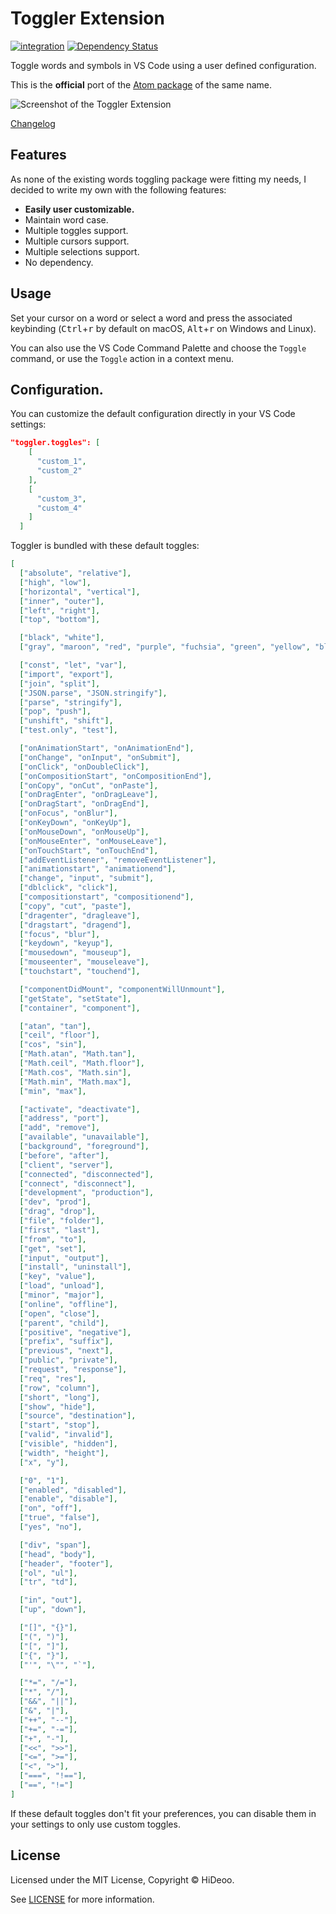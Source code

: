 # Toggler Extension

[![integration](https://github.com/HiDeoo/toggler-vscode/workflows/integration/badge.svg)](https://github.com/HiDeoo/toggler-vscode/actions?query=workflow%3Aintegration)
[![Dependency Status](https://david-dm.org/HiDeoo/toggler-vscode.svg)](https://david-dm.org/HiDeoo/toggler-vscode)

Toggle words and symbols in VS Code using a user defined configuration.

This is the **official** port of the [Atom package](https://atom.io/packages/toggler) of the same name.

![Screenshot of the Toggler Extension](https://i.imgur.com/8ffMj84.gif)

[Changelog](https://github.com/HiDeoo/toggler-vscode/blob/master/CHANGELOG.md)

## Features

As none of the existing words toggling package were fitting my needs, I decided to write my own with the following features:

- **Easily user customizable.**
- Maintain word case.
- Multiple toggles support.
- Multiple cursors support.
- Multiple selections support.
- No dependency.

## Usage

Set your cursor on a word or select a word and press the associated keybinding (<kbd>Ctrl</kbd>+<kbd>r</kbd> by default on macOS, <kbd>Alt</kbd>+<kbd>r</kbd> on Windows and Linux).

You can also use the VS Code Command Palette and choose the `Toggle` command, or use the `Toggle` action in a context menu.

## Configuration.

You can customize the default configuration directly in your VS Code settings:

```json
"toggler.toggles": [
    [
      "custom_1",
      "custom_2"
    ],
    [
      "custom_3",
      "custom_4"
    ]
  ]
```

Toggler is bundled with these default toggles:

```json
[
  ["absolute", "relative"],
  ["high", "low"],
  ["horizontal", "vertical"],
  ["inner", "outer"],
  ["left", "right"],
  ["top", "bottom"],

  ["black", "white"],
  ["gray", "maroon", "red", "purple", "fuchsia", "green", "yellow", "blue", "aqua"],

  ["const", "let", "var"],
  ["import", "export"],
  ["join", "split"],
  ["JSON.parse", "JSON.stringify"],
  ["parse", "stringify"],
  ["pop", "push"],
  ["unshift", "shift"],
  ["test.only", "test"],

  ["onAnimationStart", "onAnimationEnd"],
  ["onChange", "onInput", "onSubmit"],
  ["onClick", "onDoubleClick"],
  ["onCompositionStart", "onCompositionEnd"],
  ["onCopy", "onCut", "onPaste"],
  ["onDragEnter", "onDragLeave"],
  ["onDragStart", "onDragEnd"],
  ["onFocus", "onBlur"],
  ["onKeyDown", "onKeyUp"],
  ["onMouseDown", "onMouseUp"],
  ["onMouseEnter", "onMouseLeave"],
  ["onTouchStart", "onTouchEnd"],
  ["addEventListener", "removeEventListener"],
  ["animationstart", "animationend"],
  ["change", "input", "submit"],
  ["dblclick", "click"],
  ["compositionstart", "compositionend"],
  ["copy", "cut", "paste"],
  ["dragenter", "dragleave"],
  ["dragstart", "dragend"],
  ["focus", "blur"],
  ["keydown", "keyup"],
  ["mousedown", "mouseup"],
  ["mouseenter", "mouseleave"],
  ["touchstart", "touchend"],

  ["componentDidMount", "componentWillUnmount"],
  ["getState", "setState"],
  ["container", "component"],

  ["atan", "tan"],
  ["ceil", "floor"],
  ["cos", "sin"],
  ["Math.atan", "Math.tan"],
  ["Math.ceil", "Math.floor"],
  ["Math.cos", "Math.sin"],
  ["Math.min", "Math.max"],
  ["min", "max"],

  ["activate", "deactivate"],
  ["address", "port"],
  ["add", "remove"],
  ["available", "unavailable"],
  ["background", "foreground"],
  ["before", "after"],
  ["client", "server"],
  ["connected", "disconnected"],
  ["connect", "disconnect"],
  ["development", "production"],
  ["dev", "prod"],
  ["drag", "drop"],
  ["file", "folder"],
  ["first", "last"],
  ["from", "to"],
  ["get", "set"],
  ["input", "output"],
  ["install", "uninstall"],
  ["key", "value"],
  ["load", "unload"],
  ["minor", "major"],
  ["online", "offline"],
  ["open", "close"],
  ["parent", "child"],
  ["positive", "negative"],
  ["prefix", "suffix"],
  ["previous", "next"],
  ["public", "private"],
  ["request", "response"],
  ["req", "res"],
  ["row", "column"],
  ["short", "long"],
  ["show", "hide"],
  ["source", "destination"],
  ["start", "stop"],
  ["valid", "invalid"],
  ["visible", "hidden"],
  ["width", "height"],
  ["x", "y"],

  ["0", "1"],
  ["enabled", "disabled"],
  ["enable", "disable"],
  ["on", "off"],
  ["true", "false"],
  ["yes", "no"],

  ["div", "span"],
  ["head", "body"],
  ["header", "footer"],
  ["ol", "ul"],
  ["tr", "td"],

  ["in", "out"],
  ["up", "down"],

  ["[]", "{}"],
  ["(", ")"],
  ["[", "]"],
  ["{", "}"],
  ["'", "\"", "`"],

  ["*=", "/="],
  ["*", "/"],
  ["&&", "||"],
  ["&", "|"],
  ["++", "--"],
  ["+=", "-="],
  ["+", "-"],
  ["<<", ">>"],
  ["<=", ">="],
  ["<", ">"],
  ["===", "!=="],
  ["==", "!="]
]
```

If these default toggles don't fit your preferences, you can disable them in your settings to only use custom toggles.

## License

Licensed under the MIT License, Copyright © HiDeoo.

See [LICENSE](https://github.com/HiDeoo/toggler-vscode/blob/master/LICENSE) for more information.
